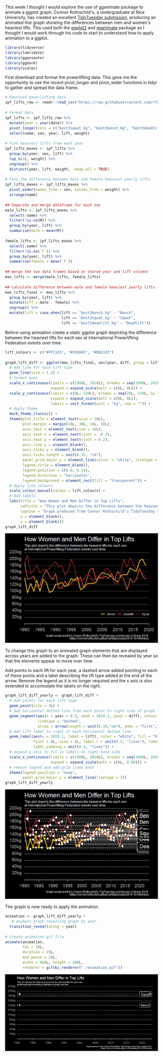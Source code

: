This week I thought I would explore the use of gganimate package to animate a ggplot graph. Connor Rothschild's, a undergraduate at Rice University, has created an excellent [TidyTuesday submission](https://connorrothschild.github.io/tidytuesday/2019-10-08/index), producing an animated line graph showing the differences between men and women's heaviest lifts. This used both the [ggplot2](https://ggplot2.tidyverse.org/) and [gganimate](https://gganimate.com) package so I thought I would work through his code to start to understand how to apply animation to a ggplot.

``` r
library(tidyverse)
library(lubridate)
library(gganimate)
library(ggdark)
library(scales)
```

First download and format the powerlifting data. This gave me the opportunity to use the recent pivot\_longer and pivot\_wider functions in tidyr to gather and spread the data frame.

``` r
# Download powerlifting data
ipf_lifts_raw <- readr::read_csv("https://raw.githubusercontent.com/rfordatascience/tidytuesday/master/data/2019/2019-10-08/ipf_lifts.csv") 

# Format data
ipf_lifts <- ipf_lifts_raw %>% 
  mutate(year = year(date)) %>% 
  pivot_longer(cols = c("best3squat_kg", "best3bench_kg", "best3deadlift_kg"), names_to = "lift", values_to = "weight") %>% 
  select(name, sex, year, lift, weight)

# Find heaviest lifts from each year
ipf_lifts_maxes <- ipf_lifts %>% 
  group_by(year, sex, lift) %>% 
  top_n(1L, weight) %>% 
  ungroup() %>% 
  distinct(year, lift, weight, .keep_all = TRUE)

# Find the difference between male and female heaviest yearly lifts
ipf_lifts_maxes <- ipf_lifts_maxes %>% 
  pivot_wider(names_from = sex, values_from = weight) %>% 
  arrange(name)

## Seperate and merge dataframe for each sex
male_lifts <- ipf_lifts_maxes %>% 
  select(-name) %>% 
  filter(!is.na(M)) %>% 
  group_by(year, lift) %>% 
  summarise(male = mean(M))

female_lifts <- ipf_lifts_maxes %>% 
  select(-name) %>% 
  filter(!is.na(`F`)) %>% 
  group_by(year, lift) %>% 
  summarise(female = mean(`F`))

## merge the two data frames based on shared year and lift columns
max_lifts <- merge(male_lifts, female_lifts)

## calculate difference between male and female heaviest yearly lifts
max_lifts_final <- max_lifts %>% 
  group_by(year, lift) %>% 
  mutate(diff = male - female) %>% 
  ungroup() %>% 
  mutate(lift = case_when(lift == "best3bench_kg" ~ "Bench",
                          lift == "best3squat_kg" ~ "Squat",
                          lift == "best3deadlift_kg" ~ "Deadlift")) 
```

Before using animation create a static ggplot graph depicting the difference between the heaviest lifts for each sex at International Powerlifting Federation events over time.

``` r
lift_colours <- c("#FFC125", "#CD5B45", "#8B2323")

graph_lift_diff <- ggplot(max_lifts_final, aes(year, diff, group = lift, colour = lift)) + 
  # Add line for each lift type
  geom_line(size = 1.2) + 
  # Format axes
  scale_x_continuous(limits = c(1980L, 2020L), breaks = seq(1980L, 2020L, by = 5L),
                     expand = expand_scale(mult = c(0L, 0L))) +
  scale_y_continuous(limits = c(0L, 220L), breaks = seq(20L, 220L, by = 20L),
                     expand = expand_scale(mult = c(0L, 0L)),
                     labels = unit_format(unit = "kg", sep = "")) +
  # Apply theme
  dark_theme_classic() +
  theme(plot.title = element_text(size = 20L),
        plot.margin = margin(10L, 30L, 10L, 10L),
        axis.text = element_text(size = 14L),
        axis.text.x = element_text(vjust = -0.2),
        axis.text.y = element_text(vjust = 0.2),
        axis.line.y = element_blank(),
        axis.ticks.y = element_blank(),
        axis.ticks.length = unit(0.25, "cm"),
        panel.grid.major.y = element_line(colour = "white", linetype = "dotted"),
        legend.title = element_blank(),
        legend.position = c(0.8, 0.14),
        legend.direction = "horizontal",
        legend.background = element_rect(fill = "transparent")) +
  # Apply line colours
  scale_colour_manual(values = lift_colours) +
  # Add labels
  labs(title = "How Women and Men Differ in Top Lifts",
       subtitle = "This plot depicts the difference between the heaviest lifts for each sex \nat International Powerlifting Federation events over time.",
       caption = "Graph produced from Connor Rothschild's TidyTuesday submission October 2019 \n(https://connorrothschild.github.io/tidytuesday/2019-10-08/index)",
       y = element_blank(),
       x = element_blank())
graph_lift_diff
```

![](powerlifting_files/figure-markdown_github/lift_diff_plot-1.png)

To change this graph to an animated graph elements that are displayed across years are added to the graph. These can then be revealed by year so that the elements appear to move over time.

Add points to each lift for each year, a dashed arrow added pointing to each of these points and a label describing the lift type added at the end of the arrow. Remove the legend as it is no longer required and the x axis is also extended to accomodate the labels on the right.

``` r
graph_lift_diff_yearly <- graph_lift_diff + 
  # Add points for each lift type
  geom_point(size = 3L) +
  # Add horixontal dotted line from each point to right side of graph
  geom_segment(aes(x = year + 0.5, xend = 2019.1, yend = diff), colour = "white",
               linetype = "dashed", 
               arrow = arrow(length = unit(0.30,"cm"), ends = "first", type = "closed")) + 
  # Add lift label to right of each horizontal dotted line
  geom_label(aes(x = 2019.1, label = lift), color = "white", fill = "black",
             hjust = 0L, size = 6L, label.r = unit(0.5, "lines"), label.size = 0.5,
             label.padding = unit(0.4, "lines")) +
  # expand x axis to fit in labels on right hand side
  scale_x_continuous(limits = c(1980L, 2020L), breaks = seq(1980L, 2020L, by = 5L),
                     expand = expand_scale(mult = c(0L, 0.08))) +
  # remove legend and add grid lines back
  theme(legend.position = "none",
        panel.grid.major.y = element_line(linetype = 2))
graph_lift_diff_yearly
```

![](powerlifting_files/figure-markdown_github/list_diff_yearly_plot-1.png)

The graph is now ready to apply the animation.

``` r
animation <- graph_lift_diff_yearly +
   # animate graph revealing graph by year
  transition_reveal(along = year)

# Create animation gif file
animate(animation, 
        fps = 10L, 
        duration = 25L,
        end_pause = 20L,
        width = 800L, height = 400L, 
        renderer = gifski_renderer("./animation.gif"))
```

![](powerlifting_files/figure-markdown_github/animation-1.gif)
